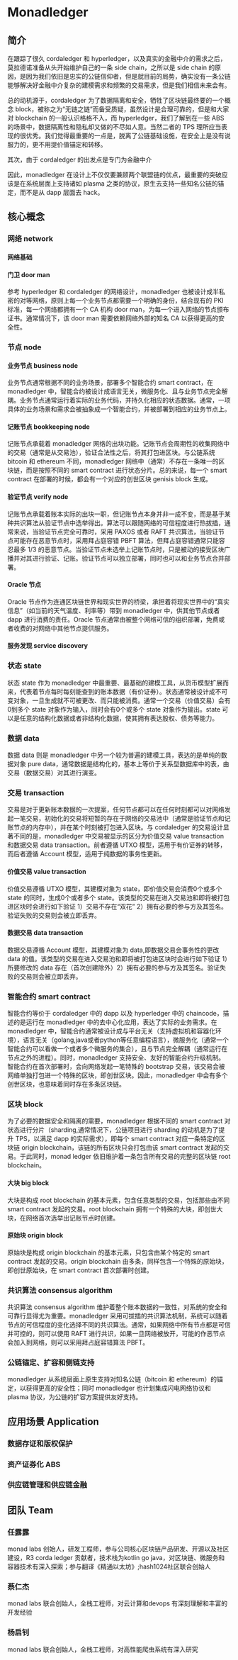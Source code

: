# Monadledger

## 简介

在跟踪了很久 cordaledger 和 hyperledger，以及真实的金融中介的需求之后，莫拉德诺准备从头开始维护自己的一条 side chain，之所以是 side chain 的原因，是因为我们依旧是忠实的公链信仰者，但是就目前的局势，确实没有一条公链能够解决好金融中介复杂的建模需求和频繁的交易需求，但是我们相信未来会有。

总的动机源于，cordaledger 为了数据隔离和安全，牺牲了区块链最终要的一个概念 block，被称之为“无链之链”而备受质疑，虽然设计是合理可靠的，但是和大家对 blockchain 的一般认识格格不入，而 hyperledger，我们了解到在一些 ABS 的场景中，数据隔离性和隐私却又做的不尽如人意。当然二者的 TPS 理所应当表现的很优秀。我们觉得最重要的一点是，脱离了公链基础设施，在安全上是没有说服力的，更不用提价值锚定和转移。

其次，由于 cordaledger 的出发点是专门为金融中介

因此，monadledger 在设计上不仅仅要兼顾两个联盟链的优点，最重要的突破应该是在系统层面上支持诸如 plasma 之类的协议，原生去支持一些知名公链的锚定，而不是从 dapp 层面去 hack。


## 核心概念

### 网络 network

#### 网络基础

#### 门卫 door man

参考 hyperledger 和 cordaledger 的网络设计，monadledger 也被设计成半私密的对等网络，原则上每一个业务节点都需要一个明确的身份，结合现有的 PKI 标准，每一个网络都拥有一个 CA 机构 door man，为每一个进入网络的节点颁布证书。通常情况下，该 door man 需要依赖网络外部的知名 CA 以获得更高的安全性。

### 节点 node

#### 业务节点 business node

业务节点通常根据不同的业务场景，部署多个智能合约 smart contract，在 monadledger 中，智能合约被设计成语言无关，微服务化、且与业务节点完全解耦。业务节点通常运行着实际的业务代码，并持久化相应的状态数据。通常，一项具体的业务场景和需求会被抽象成一个智能合约，并被部署到相应的业务节点上。

#### 记账节点 bookkeeping node

记账节点承载着 monadledger 网络的出块功能。记账节点会周期性的收集网络中的交易（通常是从交易池），验证合法性之后，将其打包进区块。与公链系统 bitcoin 和 ethereum 不同，monadledger 网络中（通常）不存在一条唯一的区块链，而是按照不同的 smart contract 进行状态分片。总的来说，每一个 smart contract 在部署的时候，都会有一个对应的创世区块 genisis block 生成。

#### 验证节点 verify node

记账节点承载着账本实际的出块一职，但记账节点本身并非一成不变，而是基于某种共识算法从验证节点中选举得出。算法可以跟随网络的可信程度进行热拔插，通常来说，当验证节点完全可靠时，采用 PAXOS 或者 RAFT 共识算法，当验证节点可能存在恶意节点时，采用拜占庭容错 PBFT 算法，但拜占庭容错通常只能容忍最多 1/3 的恶意节点。当验证节点未选举上记账节点时，只是被动的接受区块广播并对其进行验证、记账。验证节点可以独立部署，同时也可以和业务节点合并部署。

#### Oracle 节点

Oracle 节点作为连通区块链世界和现实世界的桥梁，承担着将现实世界中的“真实信息”（如当前的天气温度、利率等）带到 monadledger 中，供其他节点或者 dapp 进行消费的责任。Oracle 节点通常由被整个网络可信的组织部署，免费或者收费的对网络中其他节点提供服务。

#### 服务发现 service discovery

### 状态 state

状态 state 作为 monadledger 中最重要、最基础的建模工具，从货币模型扩展而来，代表着节点每时每刻能查到的账本数据（有价证券）。状态通常被设计成不可变对象，一旦生成就不可被更改、而只能被消费。通常一个交易（价值交易）会有0到多个 state 对象作为输入，同时会有0个或多个 state 对象作为输出。state 可以是任意的结构化数据或者非结构化数据，使其拥有表达股权、债务等能力。

### 数据 data

数据 data 则是 monadledger 中另一个较为普遍的建模工具，表达的是单纯的数据对象 pure data，通常数据是结构化的，基本上等价于关系型数据库中的表，由交易（数据交易）对其进行演变。


### 交易 transaction

交易是对于更新账本数据的一次提案，任何节点都可以在任何时刻都可以对网络发起一笔交易，初始化的交易将短暂的存在于网络的交易池中（通常是验证节点和记账节点的内存中），并在某个时刻被打包进入区块。与 cordaledger 的交易设计显著不同的是，monadledger 中交易被显示的区分为价值交易 value transaction 和数据交易 data transaction。前者遵循 UTXO 模型，适用于有价证券的转移，而后者遵循 Account 模型，适用于纯数据的事务性更新。

#### 价值交易 value transaction

价值交易遵循 UTXO 模型，其建模对象为 state，即价值交易会消费0个或多个 state 的同时，生成0个或者多个 state。该类型的交易在进入交易池和即将被打包进区块时会进行如下验证 1）交易不存在“双花” 2）拥有必要的参与方及其签名。验证失败的交易则会被立即丢弃。

#### 数据交易 data transaction

数据交易遵循 Account 模型，其建模对象为 data,即数据交易会事务性的更改 data 的值。该类型的交易在进入交易池和即将被打包进区块时会进行如下验证 1）所要修改的 data 存在（首次创建除外）2）拥有必要的参与方及其签名。验证失败的交易则会被立即丢弃。

### 智能合约 smart contract

智能合约等价于 cordaledger 中的 dapp 以及 hyperledger 中的 chaincode，描述的是运行在 monadledger 中的去中心化应用，表达了实际的业务需求。在 monadledger 中，智能合约通常被设计成与平台无关（支持虚拟机和容器化环境），语言无关（golang,java或者python等任意编程语言），微服务化（通常一个智能合约可以看做一个或者多个微服务的集合），且与节点完全解耦（通常运行在节点之外的进程）。同时，monadledger 支持安全、友好的智能合约升级机制。智能合约在首次部署时，会向网络发起一笔特殊的 bootstrap 交易，该交易会被网络单独打包进一个特殊的区块，即创世区块。因此，monadledger 中会有多个创世区块，也意味着同时存在多条区块链。

### 区块 block

为了必要的数据安全和隔离的需要，monadledger 根据不同的 smart contract 对状态进行分片（sharding,通常情况下，公链项目进行 sharding 的动机是为了提升 TPS，以满足 dapp 的实际需求），即每个 smart contract 对应一条特定的区块链 origin blockchain，该链的所有区块只会打包由该 smart contract 发起的交易。于此同时，monad ledger 依旧维护着一条包含所有交易的完整的区块链 root blockchain。

#### 大块 big block

大块是构成 root blockchain 的基本元素，包含任意类型的交易，包括那些由不同 smart contract 发起的交易。root blockchain 拥有一个特殊的大块，即创世大块，在网络首次选举出记账节点时创建。

#### 原始块 origin block

原始块是构成 origin blockchain 的基本元素，只包含由某个特定的 smart contract 发起的交易。origin blockchain 由多条，同样包含一个特殊的原始块，即创世原始块，在 smart contract 首次部署时创建。

### 共识算法 consensus algorithm

共识算法 consensus algorithm 维护着整个账本数据的一致性，对系统的安全和可靠行显得尤为重要。monadledger 采用可拔插的共识算法机制，系统可以随着节点的可信程度的变化选择不同的共识算法。通常，如果网络中所有节点都是可信并可控的，则可以使用 RAFT 进行共识，如果一旦网络被放开，可能的作恶节点会加入到网络，则可以采用拜占庭容错算法 PBFT。

### 公链锚定、扩容和侧链支持

monadledger 从系统层面上原生支持对知名公链（bitcoin 和 ethereum）的锚定，以获得更高的安全性；同时 monadledger 也计划集成闪电网络协议和 plasma 协议，为公链的扩容方案提供友好支持。

## 应用场景 Application

### 数据存证和版权保护

### 资产证券化 ABS

### 供应链管理和供应链金融

## 团队 Team

### 任露露

monad labs 创始人，研发工程师，参与公司核心区块链产品研发、开源以及社区建设，R3 corda ledger 贡献者，技术栈为kotlin go java，对区块链、微服务和容器技术有深入探索；参与翻译《精通以太坊》;hash1024社区联合创始人

### 蔡仁杰

monad labs 联合创始人，全栈工程师，对云计算和devops 有深刻理解和丰富的开发经验

### 杨启钊

monad labs 联合创始人，全栈工程师，对高性能爬虫系统有深入研究
